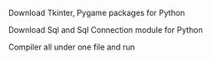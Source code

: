 Download Tkinter, Pygame packages for Python

Download Sql and Sql Connection module for Python

Compiler all under one file and run
